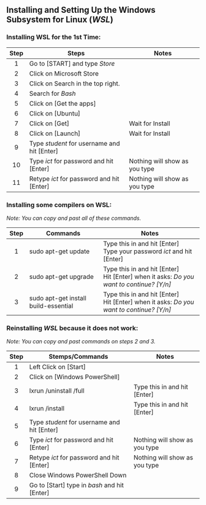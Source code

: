 

## Installing and Setting Up the Windows Subsystem for Linux (_WSL_)

### Installing WSL for the 1st Time:

| Step | Steps                                       |  Notes                        |
|:----:|---------------------------------------------|-------------------------------|
| 1    | Go to [START] and type _Store_              |                               |
| 2    | Click on Microsoft Store                    |                               |
| 3    | Click on Search in the top right.           |                               |
| 4    | Search for _Bash_                           |                               |
| 5    | Click on [Get the apps]                     |                               |
| 6    | Click on [Ubuntu]                           |                               |
| 7    | Click on [Get]                              | Wait for Install              |
| 8    | Click on [Launch]                           | Wait for Install              |
| 9    | Type _student_ for username and hit [Enter] |                               |
| 10   | Type _ict_ for password and hit [Enter]     | Nothing will show as you type |
| 11   | Retype _ict_ for password and hit [Enter]   | Nothing will show as you type |


### Installing some compilers on WSL:

_Note: You can copy and past all of these commands._

| Step | Commands                             |  Notes                               |
|:----:|--------------------------------------|--------------------------------------|
| 1    | sudo apt-get update                  | Type this in and hit [Enter]<br />Type your password _ict_ and hit [Enter]  |
| 2    | sudo apt-get upgrade                 | Type this in and hit [Enter]<br />Hit [Enter] when it asks: _Do you want to continue? [Y/n]_  |
| 3    | sudo apt-get install build-essential | Type this in and hit [Enter]<br />Hit [Enter] when it asks: _Do you want to continue? [Y/n]_  |


### Reinstalling _WSL_ because it does not work:

_Note: You can copy and past commands on steps 2 and 3._

| Step | Stemps/Commands                               | Notes                         |
|:----:|-----------------------------------------------|-------------------------------|
| 1    | Left Click on [Start]                         |                               |
| 2    | Click on [Windows PowerShell]                 |                               |
| 3    | lxrun /uninstall /full                        | Type this in and hit [Enter]  |
| 4    | lxrun /install                                | Type this in and hit [Enter]  |
| 5    | Type _student_ for username and hit [Enter]   |                               |
| 6    | Type _ict_ for password and hit [Enter]       | Nothing will show as you type |
| 7    | Retype _ict_ for password and hit [Enter]     | Nothing will show as you type |
| 8    | Close Windows PowerShell Down                 |                               |
| 9    | Go to [Start] type in _bash_ and hit [Enter]  |                               |
